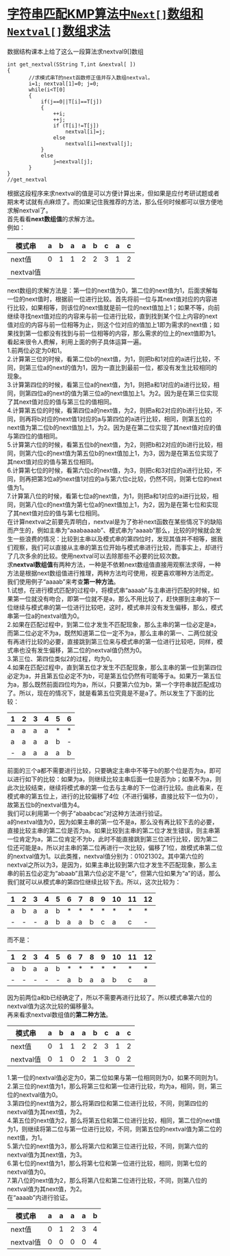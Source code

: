 # [字符串匹配KMP算法中`Next[]`数组和`Nextval[]`数组求法](http://www.cnblogs.com/Amedeo/p/6253453.html)

数据结构课本上给了这么一段算法求nextval9[]数组

```
int get_nextval(SString T,int &nextval[ ])
{
       //求模式串T的next函数修正值并存入数组nextval。
       i=1; nextval[1]=0; j=0;
       while(i<T[0]
       {
           if(j==0||T[i]==T[j])
           {
               ++i;
               ++j;
               if (T[i]!=T[j]) 
                   nextval[i]=j;
               else 
                   nextval[i]=nextval[j];
           }
           else 
               j=nextval[j];
       }
}
//get_nextval
```

根据这段程序来求nextval的值是可以方便计算出来，但如果是应付考研试题或者期末考试就有点麻烦了。而如果记住我推荐的方法，那么任何时候都可以很方便地求解nextval了。  
首先看看**next数组值**的求解方法。  
例如： 

模式串 | a | b | a | a | b | c | a | c  
-|-|-|-|-|-|-|-|-
next值 | 0 | 1 | 1 | 2 | 2 | 3 | 1 | 2  
nextval值 |

next数组的求解方法是：第一位的next值为0，第二位的next值为1，后面求解每一位的next值时，根据前一位进行比较。首先将前一位与其next值对应的内容进行比较，如果相等，则该位的next值就是前一位的next值加上1；如果不等，向前继续寻找next值对应的内容来与前一位进行比较，直到找到某个位上内容的next值对应的内容与前一位相等为止，则这个位对应的值加上1即为需求的next值；如果找到第一位都没有找到与前一位相等的内容，那么需求的位上的next值即为1。  
看起来很令人费解，利用上面的例子具体运算一遍。  
1.前两位必定为0和1。  
2.计算第三位的时候，看第二位b的next值，为1，则把b和1对应的a进行比较，不同，则第三位a的next的值为1，因为一直比到最前一位，都没有发生比较相同的现象。  
3.计算第四位的时候，看第三位a的next值，为1，则把a和1对应的a进行比较，相同，则第四位a的next的值为第三位a的next值加上1。为2。因为是在第三位实现了其next值对应的值与第三位的值相同。  
4.计算第五位的时候，看第四位a的next值，为2，则把a和2对应的b进行比较，不同，则再将b对应的next值1对应的a与第四位的a进行比较，相同，则第五位的next值为第二位b的next值加上1，为2。因为是在第二位实现了其next值对应的值与第四位的值相同。  
5.计算第六位的时候，看第五位b的next值，为2，则把b和2对应的b进行比较，相同，则第六位c的next值为第五位b的next值加上1，为3，因为是在第五位实现了其next值对应的值与第五位相同。  
6.计算第七位的时候，看第六位c的next值，为3，则把c和3对应的a进行比较，不同，则再把第3位a的next值1对应的a与第六位c比较，仍然不同，则第七位的next值为1。  
7.计算第八位的时候，看第七位a的next值，为1，则把a和1对应的a进行比较，相同，则第八位c的next值为第七位a的next值加上1，为2，因为是在第七位和实现了其next值对应的值与第七位相同。  
在计算nextval之前要先弄明白，nextval是为了弥补next函数在某些情况下的缺陷而产生的，例如主串为“aaabaaaab”、模式串为“aaaab”那么，比较的时候就会发生一些浪费的情况：比较到主串以及模式串的第四位时，发现其值并不相等，据我们观察，我们可以直接从主串的第五位开始与模式串进行比较，而事实上，却进行了几次多余的比较。使用nextval可以去除那些不必要的比较次数。  
求**nextval数组值**有两种方法，一种是不依赖next数组值直接用观察法求得，一种方法是根据next数组值进行推理，两种方法均可使用，视更喜欢哪种方法而定。  
我们使用例子“aaaab”来考查**第一种方法**。  
1.试想，在进行模式匹配的过程中，将模式串“aaaab”与主串进行匹配的时候，如果第一位就没有吻合，即第一位就不是a，那么不用比较了，赶快挪到主串的下一位继续与模式串的第一位进行比较吧，这时，模式串并没有发生偏移，那么，模式串第一位a的nextval值为0。  
2.如果在匹配过程中，到第二位才发生不匹配现象，那么主串的第一位必定是a，而第二位必定不为a，既然知道第二位一定不为a，那么主串的第一、二两位就没有再进行比较的必要，直接跳到第三位来与模式串的第一位进行比较吧，同样，模式串也没有发生偏移，第二位的nextval值仍然为0。  
3.第三位、第四位类似2的过程，均为0。  
4.如果在匹配过程中，直到第五位才发生不匹配现象，那么主串的第一位到第四位必定为a，并且第五位必定不为b，可是第五位仍然有可能等于a。如果万一第五位为a，那么既然前面四位均为a，所以，只要第六位为b，第一个字符串就匹配成功了。所以，现在的情况下，就是看第五位究竟是不是a了。所以发生了下面的比较： 

1 | 2 | 3 | 4 | 5 | 6  
-|-|-|-|-|-
a | a | a | a | * | *  
a | a | a | a | b | -
- | a | a | a | a | b

前面的三个a都不需要进行比较，只要确定主串中不等于b的那个位是否为a，即可以进行如下的比较：如果为a，则继续比较主串后面一位是否为b；如果不为a，则此次比较结束，继续将模式串的第一位去与主串的下一位进行比较。由此看来，在模式串的第五位上，进行的比较偏移了4位（不进行偏移，直接比较下一位为0），故第五位b的nextval值为4。  
我们可以利用第一个例子“abaabcac”对这种方法进行验证。  
a的nextval值为0，因为如果主串的第一位不是a，那么没有再比较下去的必要，直接比较主串的第二位是否为a。如果比较到主串的第二位才发生错误，则主串第一位肯定为a，第二位肯定不为b，此时不能直接跳到第三位进行比较，因为第二位还可能是a，所以对主串的第二位再进行一次比较，偏移了1位，故模式串第二位的nextval值为1。以此类推，nextval值分别为：01021302。其中第六位的nextval之所以为3，是因为，如果主串比较到第六位才发生不匹配现象，那么主串的前五位必定为“abaab”且第六位必定不是“c”，但第六位如果为“a”的话，那么我们就可以从模式串的第四位继续比较下去。所以，这次比较为：

1 | 2 | 3 | 4 | 5 | 6 | 7 | 8 | 9 | 10 | 11 | 12  
-|-|-|-|-|-|-|-|-|-|-|-
a | b | a | a | b | * | * | * | * | * | * | *  
- | - | - | a | b | a | a | b | c | a | c | -

  
而不是： 

1 | 2 | 3 | 4 | 5 | 6 | 7 | 8 | 9 | 10 | 11 | 12  
-|-|-|-|-|-|-|-|-|-|-|-
a | b | a | a | b | * | * | * | * | * | * | *   
- | - | - | - | - | a | b | a | a | b | c | a

  
因为前两位a和b已经确定了，所以不需要再进行比较了。所以模式串第六位的nextval值为这次比较的偏移量3。  
再来看求nextval数组值的**第二种方法**。  
 
模式串 |  a  | b | a | a | b | c | a | c  
-|-|-|-|-|-|-|-|-
next值 |  0  | 1 | 1 | 2 | 2 | 3 | 1 | 2 
nextval值 |  0  | 1 | 0 | 2 | 1 | 3 | 0 | 2

  
1.第一位的nextval值必定为0，第二位如果与第一位相同则为0，如果不同则为1。  
2.第三位的next值为1，那么将第三位和第一位进行比较，均为a，相同，则，第三位的nextval值为0。  
3.第四位的next值为2，那么将第四位和第二位进行比较，不同，则第四位的nextval值为其next值，为2。  
4.第五位的next值为2，那么将第五位和第二位进行比较，相同，第二位的next值为1，则继续将第二位与第一位进行比较，不同，则第五位的nextval值为第二位的next值，为1。  
5.第六位的next值为3，那么将第六位和第三位进行比较，不同，则第六位的nextval值为其next值，为3。  
6.第七位的next值为1，那么将第七位和第一位进行比较，相同，则第七位的nextval值为0。  
7.第八位的next值为2，那么将第八位和第二位进行比较，不同，则第八位的nextval值为其next值，为2。  
在“aaaab”内进行验证。 

模式串 |  a  | a | a | a | b  
-|-|-|-|-|-
next值 |  0  | 1 | 2 | 3 | 4  
nextval值 |  0  | 0 | 0 | 0 | 4

[0]: http://www.cnblogs.com/Amedeo/p/6253453.html